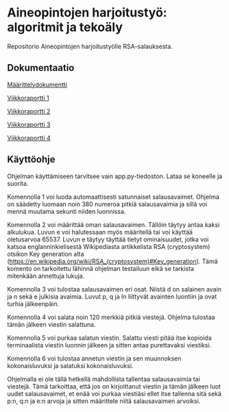 # Aineopintojen harjoitustyö: algoritmit ja tekoäly

Repositorio Aineopintojen harjoitustyölle RSA-salauksesta.

## Dokumentaatio

[Määrittelydokumentti](./dokumentaatio/maarittelydokumentti.md)

[Viikkoraportti 1](./dokumentaatio/viikkoraportit/viikkoraportti_1.md)

[Viikkoraportti 2](./dokumentaatio/viikkoraportit/viikkoraportti_2.md)

[Viikkoraportti 3](./dokumentaatio/viikkoraportit/viikkoraportti_3.md)

[Viikkoraportti 4](./dokumentaatio/viikkoraportit/viikkoraportti_4.md)

## Käyttöohje

Ohjelman käyttämiseen tarvitsee vain app.py-tiedoston. Lataa se koneelle ja suorita. 

Komennolla 1 voi luoda automaattisesti satunnaiset salausavaimet. Ohjelma on säädetty luomaan noin 380 numeroa pitkiä salausavaimia ja sillä voi mennä muutama sekunti niiden luonnissa.

Komennolla 2 voi määrittää oman salausavaimen. Tällöin täytyy antaa kaksi alkulukua. Luvun e voi halutessaan myös määritellä tai voi käyttää oletusarvoa 65537. Luvun e täytyy täyttää tietyt ominaisuudet, jotka voi katsoa englanninkielisestä Wikipediasta artikkelista RSA (cryptosystem) otsikon Key generation alta (https://en.wikipedia.org/wiki/RSA_(cryptosystem)#Key_generation). Tämä komento on tarkoitettu lähinnä ohjelman testailuun eikä se tarkista mitenkään annettuja lukuja.

Komennolla 3 voi tulostaa salausavaimen eri osat. Niistä d on salainen avain ja n sekä e julkisia avaimia. Luvut p, q ja ln liittyvät avainten luontiin ja ovat turhia jälkeenpäin.

Komennolla 4 voi salata noin 120 merkkiä pitkiä viestejä. Ohjelma tulostaa tämän jälkeen viestin salattuna.

Komennolla 5 voi purkaa salatun viestin. Salattu viesti pitää itse kopioida terminaalista viestin luonnin jälkeen ja sitten antaa purettavaksi viestiksi.

Komennolla 6 voi tulostaa annetun viestin ja sen muunnoksen kokonaisluvuksi ja salatuksi kokonaisluvuksi.

Ohjelmalla ei ole tällä hetkellä mahdollista tallentaa salausavaimia tai viestejä. Tämä tarkoittaa, että jos on kirjoittanut viestin ja tämän jälkeen luot uudet salausavaimet, et enää voi purkaa viestiäsi ellet itse tallenna sitä sekä p:n, q:n ja e:n arvoja ja sitten määrittele niitä salausavaimen arvoiksi.
